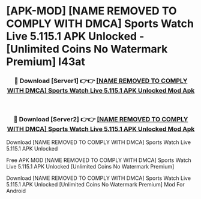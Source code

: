 # [APK-MOD] [NAME REMOVED TO COMPLY WITH DMCA] Sports  Watch Live 5.115.1 APK Unlocked - [Unlimited Coins No Watermark Premium] l43at



<div align="center">
<h3>🔴 Download [Server1] 👉👉 <a href="https://momento.my/?title=[NAME_REMOVED_TO_COMPLY_WITH_DMCA]_Sports__Watch_Live_5.115.1_APK_Unlocked">[NAME REMOVED TO COMPLY WITH DMCA] Sports  Watch Live 5.115.1 APK Unlocked Mod Apk</a></h3><br>

<h3>🔴 Download [Server2] 👉👉 <a href="https://momento.my/?title=[NAME_REMOVED_TO_COMPLY_WITH_DMCA]_Sports__Watch_Live_5.115.1_APK_Unlocked">[NAME REMOVED TO COMPLY WITH DMCA] Sports  Watch Live 5.115.1 APK Unlocked Mod Apk</a></h3>
</div>



Download [NAME REMOVED TO COMPLY WITH DMCA] Sports  Watch Live 5.115.1 APK Unlocked 

Free APK MOD [NAME REMOVED TO COMPLY WITH DMCA] Sports  Watch Live 5.115.1 APK Unlocked [Unlimited Coins No Watermark Premium]

Download [NAME REMOVED TO COMPLY WITH DMCA] Sports  Watch Live 5.115.1 APK Unlocked [Unlimited Coins No Watermark Premium] Mod For Android
